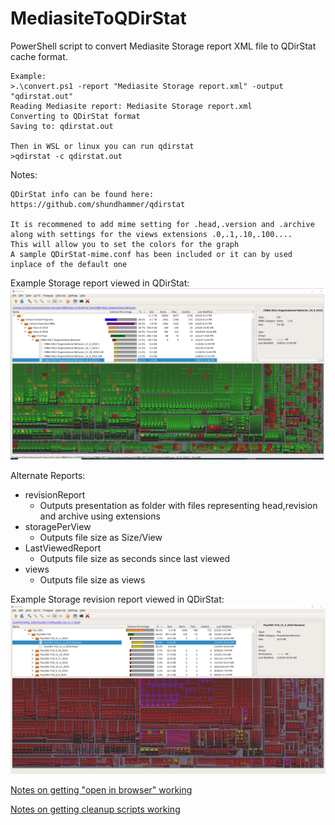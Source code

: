 # MediasiteToQDirStat

PowerShell script to convert Mediasite Storage report XML file to QDirStat cache format.

    Example:
    >.\convert.ps1 -report "Mediasite Storage report.xml" -output "qdirstat.out"
    Reading Mediasite report: Mediasite Storage report.xml
    Converting to QDirStat format
    Saving to: qdirstat.out

    Then in WSL or linux you can run qdirstat
    >qdirstat -c qdirstat.out
    
Notes:

    QDirStat info can be found here: https://github.com/shundhammer/qdirstat

    It is recommened to add mime setting for .head,.version and .archive
    along with settings for the views extensions .0,.1,.10,.100....
    This will allow you to set the colors for the graph
    A sample QDirStat-mime.conf has been included or it can by used inplace of the default one

Example Storage report viewed in QDirStat:
![Example QDirStat](/images/Example.jpg)

Alternate Reports:

* revisionReport
  - Outputs presentation as folder with files representing head,revision and archive using extensions
* storagePerView
  - Outputs file size as Size/View 
* LastViewedReport 
  - Outputs file size as seconds since last viewed 
* views
  - Outputs file size as views  
  
Example Storage revision report viewed in QDirStat:
![Example QDirStat Revision Report](/images/Example-revisionReport.jpg)


[Notes on getting "open in browser" working](openinbrowser.md)

[Notes on getting cleanup scripts working](cleanupscripts.md)
